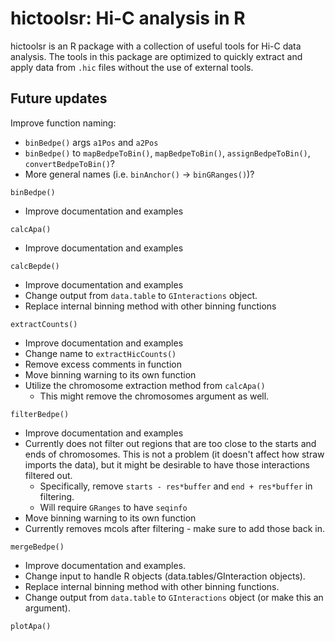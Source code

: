 # hictoolsr: Hi-C analysis in R

hictoolsr is an R package with a collection of useful tools for Hi-C data analysis. The tools in this package are optimized to quickly extract and apply data from `.hic` files without the use of external tools.


## Future updates

Improve function naming:

* `binBedpe()` args `a1Pos` and `a2Pos`
* `binBedpe()` to `mapBedpeToBin()`, `mapBedpeToBin()`, `assignBedpeToBin()`, `convertBedpeToBin()`?
* More general names (i.e. `binAnchor()` -> `binGRanges()`)?


`binBedpe()`

* Improve documentation and examples


`calcApa()`

* Improve documentation and examples


`calcBepde()`

* Improve documentation and examples
* Change output from `data.table` to `GInteractions` object.
* Replace internal binning method with other binning functions


`extractCounts()`

* Improve documentation and examples
* Change name to `extractHicCounts()`
* Remove excess comments in function
* Move binning warning to its own function
* Utilize the chromosome extraction method from `calcApa()`
  * This might remove the chromosomes argument as well.


`filterBedpe()`

* Improve documentation and examples
* Currently does not filter out regions that are too close to the starts and ends of chromosomes. This is not a problem (it doesn't affect how straw imports the data), but it might be desirable to have those interactions filtered out.
  * Specifically, remove `starts - res*buffer` and `end + res*buffer` in filtering.
  * Will require `GRanges` to have `seqinfo`
* Move binning warning to its own function
* Currently removes mcols after filtering - make sure to add those back in.


`mergeBedpe()`

* Improve documentation and examples.
* Change input to handle R objects (data.tables/GInteraction objects).
* Replace internal binning method with other binning functions.
* Change output from `data.table` to `GInteractions` object (or make this an argument).


`plotApa()`
